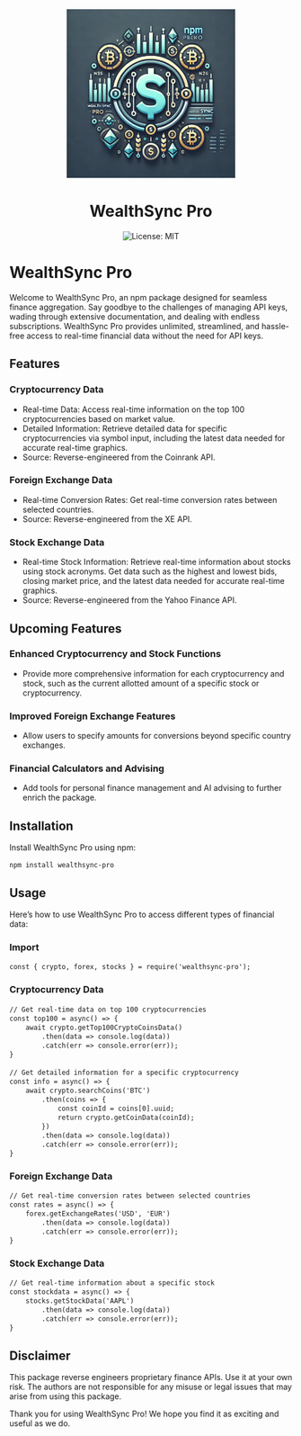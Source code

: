 <div align="center">
    <img src = "https://github.com/MayankTamakuwala/WealthSyncPro/blob/main/logo.png" width="300">
    <h1 align="center">WealthSync Pro</h1>
    <img alt="License: MIT" src="https://img.shields.io/badge/License-MIT-yellow.svg" />
</div>

# WealthSync Pro

Welcome to WealthSync Pro, an npm package designed for seamless finance aggregation. Say goodbye to the challenges of managing API keys, wading through extensive documentation, and dealing with endless subscriptions. WealthSync Pro provides unlimited, streamlined, and hassle-free access to real-time financial data without the need for API keys.

## Features

### Cryptocurrency Data

- Real-time Data: Access real-time information on the top 100 cryptocurrencies based on market value.
- Detailed Information: Retrieve detailed data for specific cryptocurrencies via symbol input, including the latest data needed for accurate real-time graphics.
- Source: Reverse-engineered from the Coinrank API.

### Foreign Exchange Data

- Real-time Conversion Rates: Get real-time conversion rates between selected countries.
- Source: Reverse-engineered from the XE API.

### Stock Exchange Data

- Real-time Stock Information: Retrieve real-time information about stocks using stock acronyms. Get data such as the highest and lowest bids, closing market price, and the latest data needed for accurate real-time graphics.
- Source: Reverse-engineered from the Yahoo Finance API.

## Upcoming Features

### Enhanced Cryptocurrency and Stock Functions

- Provide more comprehensive information for each cryptocurrency and stock, such as the current allotted amount of a specific stock or cryptocurrency.

### Improved Foreign Exchange Features

- Allow users to specify amounts for conversions beyond specific country exchanges.

### Financial Calculators and Advising

- Add tools for personal finance management and AI advising to further enrich the package.

## Installation

Install WealthSync Pro using npm:

```
npm install wealthsync-pro
```

## Usage

Here’s how to use WealthSync Pro to access different types of financial data:

### Import

```
const { crypto, forex, stocks } = require('wealthsync-pro');
```

### Cryptocurrency Data

```
// Get real-time data on top 100 cryptocurrencies
const top100 = async() => {
    await crypto.getTop100CryptoCoinsData()
        .then(data => console.log(data))
        .catch(err => console.error(err));
}

// Get detailed information for a specific cryptocurrency
const info = async() => {
    await crypto.searchCoins('BTC')
        .then(coins => {
            const coinId = coins[0].uuid;
            return crypto.getCoinData(coinId);
        })
        .then(data => console.log(data))
        .catch(err => console.error(err));
}
```

### Foreign Exchange Data

```
// Get real-time conversion rates between selected countries
const rates = async() => {
    forex.getExchangeRates('USD', 'EUR')
        .then(data => console.log(data))
        .catch(err => console.error(err));
}
```

### Stock Exchange Data

```
// Get real-time information about a specific stock
const stockdata = async() => {
    stocks.getStockData('AAPL')
        .then(data => console.log(data))
        .catch(err => console.error(err));
}
```

## Disclaimer

This package reverse engineers proprietary finance APIs. Use it at your own risk. The authors are not responsible for any misuse or legal issues that may arise from using this package.

Thank you for using WealthSync Pro! We hope you find it as exciting and useful as we do.
